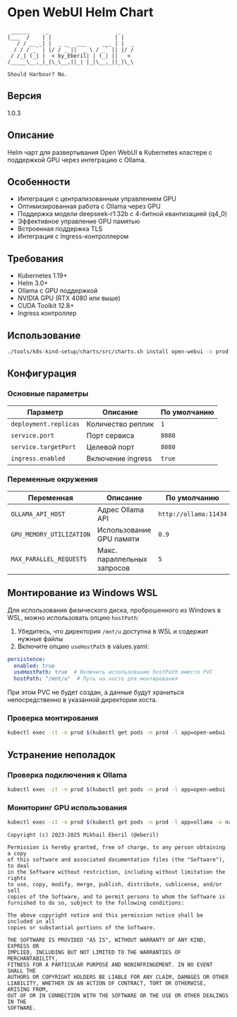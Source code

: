 # Open WebUI Helm Chart
```ascii
 ______     _                      _    
|___  /    | |                    | |   
   / / __ _| |  _ _   ___     ___ | |  _
  / / / _` | |/ / _`||  _ \ / _` || |/ /
 / /_| (_| |  < by_Eberil| | (_| ||   < 
/_____\__,_|_|\_\__,||_| |_|\__,_||_|\_\

Should Harbour?	No.
```
## Версия
1.0.3

## Описание
Helm чарт для развертывания Open WebUI в Kubernetes кластере с поддержкой GPU через интеграцию с Ollama.

## Особенности
- Интеграция с централизованным управлением GPU
- Оптимизированная работа с Ollama через GPU
- Поддержка модели deepseek-r1:32b с 4-битной квантизацией (q4_0)
- Эффективное управление GPU памятью
- Встроенная поддержка TLS
- Интеграция с Ingress-контроллером

## Требования
- Kubernetes 1.19+
- Helm 3.0+
- Ollama с GPU поддержкой
- NVIDIA GPU (RTX 4080 или выше)
- CUDA Toolkit 12.8+
- Ingress контроллер

## Использование
```bash
./tools/k8s-kind-setup/charts/src/charts.sh install open-webui -n prod
```

## Конфигурация
### Основные параметры
| Параметр | Описание | По умолчанию |
|----------|-----------|--------------|
| `deployment.replicas` | Количество реплик | `1` |
| `service.port` | Порт сервиса | `8080` |
| `service.targetPort` | Целевой порт | `8080` |
| `ingress.enabled` | Включение ingress | `true` |

### Переменные окружения
| Переменная | Описание | По умолчанию |
|------------|-----------|--------------|
| `OLLAMA_API_HOST` | Адрес Ollama API | `http://ollama:11434` |
| `GPU_MEMORY_UTILIZATION` | Использование GPU памяти | `0.9` |
| `MAX_PARALLEL_REQUESTS` | Макс. параллельных запросов | `5` |

## Монтирование из Windows WSL
Для использования физического диска, проброшенного из Windows в WSL, можно использовать опцию `hostPath`:

1. Убедитесь, что директория `/mnt/u` доступна в WSL и содержит нужные файлы
2. Включите опцию `useHostPath` в values.yaml:

```yaml
persistence:
  enabled: true
  useHostPath: true  # Включить использование hostPath вместо PVC
  hostPath: "/mnt/u"  # Путь на хосте для монтирования
```

При этом PVC не будет создан, а данные будут храниться непосредственно в указанной директории хоста.

### Проверка монтирования
```bash
kubectl exec -it -n prod $(kubectl get pods -n prod -l app=open-webui -o name) -- ls -la /app/backend/data
```

## Устранение неполадок
### Проверка подключения к Ollama
```bash
kubectl exec -it -n prod $(kubectl get pods -n prod -l app=open-webui -o name) -- curl -f http://ollama:11434/api/version
```

### Мониторинг GPU использования
```bash
kubectl exec -it -n prod $(kubectl get pods -n prod -l app=ollama -o name) -- nvidia-smi
```

```plain text
Copyright (c) 2023-2025 Mikhail Eberil (@eberil)

Permission is hereby granted, free of charge, to any person obtaining a copy
of this software and associated documentation files (the "Software"), to deal
in the Software without restriction, including without limitation the rights
to use, copy, modify, merge, publish, distribute, sublicense, and/or sell
copies of the Software, and to permit persons to whom the Software is
furnished to do so, subject to the following conditions:

The above copyright notice and this permission notice shall be included in all
copies or substantial portions of the Software.

THE SOFTWARE IS PROVIDED "AS IS", WITHOUT WARRANTY OF ANY KIND, EXPRESS OR
IMPLIED, INCLUDING BUT NOT LIMITED TO THE WARRANTIES OF MERCHANTABILITY,
FITNESS FOR A PARTICULAR PURPOSE AND NONINFRINGEMENT. IN NO EVENT SHALL THE
AUTHORS OR COPYRIGHT HOLDERS BE LIABLE FOR ANY CLAIM, DAMAGES OR OTHER
LIABILITY, WHETHER IN AN ACTION OF CONTRACT, TORT OR OTHERWISE, ARISING FROM,
OUT OF OR IN CONNECTION WITH THE SOFTWARE OR THE USE OR OTHER DEALINGS IN THE
SOFTWARE.
```